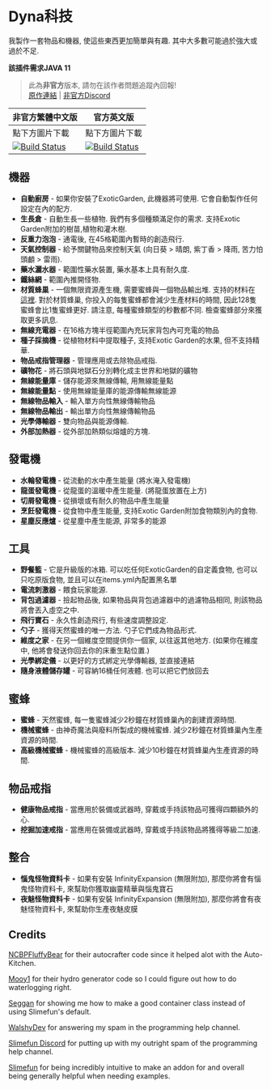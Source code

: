 # Dyna科技
我製作一套物品和機器, 使這些東西更加簡單與有趣.
其中大多數可能過於強大或過於不足.

**該插件需求JAVA 11**
> 此為**非官方**版本, 請勿在該作者問題追蹤內回報! <br>
> [原作連結](https://github.com/ProfElements/DynaTech) | [非官方Discord](https://discord.gg/GF4CwjFXT9)

| 非官方繁體中文版 | 官方英文版 |
| -------- | -------- |
| 點下方圖片下載 | 點下方圖片下載 |
| [![Build Status](https://xmikux.github.io/builds/SlimeTraditionalTranslation/DynaTech/master/badge.svg)](https://xmikux.github.io/builds/SlimeTraditionalTranslation/DynaTech/master) | [![Build Status](https://thebusybiscuit.github.io/builds/ProfElements/DynaTech/master/badge.svg)](https://thebusybiscuit.github.io/builds/ProfElements/DynaTech/master) |

## 機器
- **自動廚房** - 如果你安裝了ExoticGarden, 此機器將可使用. 它會自動製作任何設定在內的配方.
- **生長倉** - 自動生長一些植物. 我們有多個種類滿足你的需求. 支持Exotic Garden附加的樹苗,植物和灌木樹.
- **反重力泡泡** - 通電後, 在45格範圍內暫時的創造飛行.
- **天氣控制器** - 給予關鍵物品來控制天氣 (向日葵 > 晴朗, 紫丁香 > 降雨, 苦力怕頭顱 > 雷雨).
- **藥水灑水器** - 範圍性藥水裝置, 藥水基本上具有耐久度.
- **鐵絲網** - 範圍內推開怪物.
- **材質蜂巢** - 一個無限資源產生機, 需要蜜蜂與一個物品輸出堆. 支持的材料在 [這裡](https://github.com/ProfElements/DynaTech/blob/1b6aee96937da31c7bdb84df284392530149ce63/src/main/java/me/profelements/dynatech/items/electric/MaterialHive.java#L169). 對於材質蜂巢, 你投入的每隻蜜蜂都會減少生產材料的時間, 因此128隻蜜蜂會比1隻蜜蜂更好. 請注意, 每種蜜蜂類型的秒數都不同. 檢查蜜蜂部分來獲取更多訊息.
- **無線充電器** - 在16格方塊半徑範圍內充玩家背包內可充電的物品
- **種子採摘機** - 從植物材料中提取種子, 支持Exotic Garden的水果, 但不支持精華.
- **物品戒指管理器** - 管理應用或去除物品戒指.
- **礦物花** - 將石頭與地獄石分別轉化成主世界和地獄的礦物
- **無線能量庫** - 儲存能源來無線傳輸, 用無線能量點
- **無線能量點** - 使用無線能量庫的能源傳輸無線能源
- **無線物品輸入** - 輸入單方向性無線傳輸物品
- **無線物品輸出** - 輸出單方向性無線傳輸物品
- **光學傳輸器** - 雙向物品與能源傳輸.
- **外部加熱器** - 從外部加熱類似熔爐的方塊.

## 發電機
- **水輪發電機** - 從流動的水中產生能量 (將水淹入發電機)
- **龍蛋發電機** - 從龍蛋的溫暖中產生能量. (將龍蛋放置在上方)
- **切屑發電機** - 從損壞或有耐久的物品中產生能量
- **烹飪發電機** - 從食物中產生能量, 支持Exotic Garden附加食物類別內的食物.
- **星塵反應爐** - 從星塵中產生能源, 非常多的能源

## 工具
- **野餐籃** - 它是升級版的冰箱. 可以吃任何ExoticGarden的自定義食物, 也可以只吃原版食物, 並且可以在items.yml內配置黑名單
- **電流刺激器** - 餵食玩家能源. 
- **背包過濾器** - 撿起物品後, 如果物品與背包過濾器中的過濾物品相同, 則該物品將會丟入虛空之中.
- **飛行寶石** - 永久性創造飛行, 有些速度調整設定.
- **勺子** - 獲得天然蜜蜂的唯一方法. 勺子它們成為物品形式.
- **維度之家** - 在另一個維度空間提供你一個家, 以往返其他地方. (如果你在維度中, 他將會發送你回去你的床重生點位置.)
- **光學綁定儀** - 以更好的方式綁定光學傳輸器, 並直接連結
- **隨身液體儲存罐** - 可容納16桶任何液體. 也可以把它們放回去

## 蜜蜂
- **蜜蜂** - 天然蜜蜂, 每一隻蜜蜂減少2秒鐘在材質蜂巢內的創建資源時間.
- **機械蜜蜂** - 由神奇魔法與廢料所製成的機械蜜蜂. 減少2秒鐘在材質蜂巢內生產資源的時間.
- **高級機械蜜蜂** - 機械蜜蜂的高級版本. 減少10秒鐘在材質蜂巢內生產資源的時間.

## 物品戒指
- **健康物品戒指** - 當應用於裝備或武器時, 穿戴或手持該物品可獲得四顆額外的心.
- **挖掘加速戒指** - 當應用在裝備或武器時, 穿戴或手持該物品將獲得等級二加速.

## 整合 
 - **惱鬼怪物資料卡** - 如果有安裝 InfinityExpansion (無限附加), 那麼你將會有惱鬼怪物資料卡, 來幫助你獲取幽靈精華與惱鬼寶石
 - **夜魅怪物資料卡** - 如果有安裝 InfinityExpansion (無限附加), 那麼你將會有夜魅怪物資料卡, 來幫助你生產夜魅皮膜

## Credits
 [NCBPFluffyBear](https://github.com/ncbpfluffybear) for their autocrafter code since it helped alot with the Auto-Kitchen.

 [Mooy1](https://github.com/mooy1) for their hydro generator code so I could figure out how to do waterlogging right.

 [Seggan](https://github.com/seggan) for showing me how to make a good container class instead of using Slimefun's default.

 [WalshyDev](https://github.com/WalshyDev) for answering my spam in the programming help channel.

 [Slimefun Discord](https://slimefun.dev/discord) for putting up with my outright spam of the programming help channel.

 [Slimefun](https://github.com/slimefun/slimefun4) for being incredibly intuitive to make an addon for and overall being generally helpful when needing examples.
